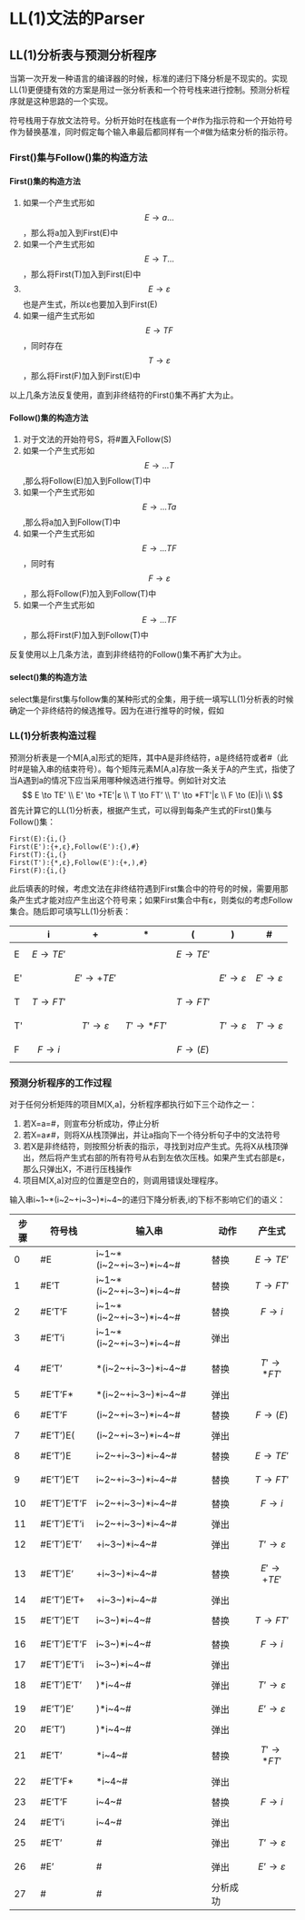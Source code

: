 # LL(1)文法的Parser

## LL(1)分析表与预测分析程序

当第一次开发一种语言的编译器的时候，标准的递归下降分析是不现实的。实现LL(1)更便捷有效的方案是用过一张分析表和一个符号栈来进行控制。预测分析程序就是这种思路的一个实现。

符号栈用于存放文法符号。分析开始时在栈底有一个#作为指示符和一个开始符号作为替换基准，同时假定每个输入串最后都同样有一个#做为结束分析的指示符。

### First()集与Follow()集的构造方法

#### First()集的构造方法

1. 如果一个产生式形如$$E \to a...$$，那么将a加入到First(E)中
2. 如果一个产生式形如$$E \to T...$$，那么将First(T)加入到First(E)中
3. $$E \to ε$$也是产生式，所以ε也要加入到First(E)
4. 如果一组产生式形如$$E \to TF$$，同时存在$$T \to ε$$，那么将First(F)加入到First(E)中

以上几条方法反复使用，直到非终结符的First()集不再扩大为止。

#### Follow()集的构造方法

1. 对于文法的开始符号S，将#置入Follow(S)
2. 如果一个产生式形如$$E \to ...T$$,那么将Follow(E)加入到Follow(T)中
3. 如果一个产生式形如$$E \to ...Ta$$,那么将a加入到Follow(T)中
4. 如果一个产生式形如$$E \to ...TF$$，同时有$$F \to ε$$，那么将Follow(F)加入到Follow(T)中
5. 如果一个产生式形如$$E \to ...TF$$，那么将First(F)加入到Follow(T)中

反复使用以上几条方法，直到非终结符的Follow()集不再扩大为止。

#### select()集的构造方法

select集是first集与follow集的某种形式的全集，用于统一填写LL(1)分析表的时候确定一个非终结符的候选推导。因为在进行推导的时候，假如

### LL(1)分析表构造过程

预测分析表是一个M[A,a]形式的矩阵，其中A是非终结符，a是终结符或者#（此时#是输入串的结束符号）。每个矩阵元素M[A,a]存放一条关于A的产生式，指使了当A遇到a的情况下应当采用哪种候选进行推导。例如针对文法
$$
E \to TE' \\
E' \to +TE'|ε \\
T \to FT’ \\
T' \to *FT'|ε \\
F \to (E)|i \\
$$
首先计算它的LL(1)分析表，根据产生式，可以得到每条产生式的First()集与Follow()集：

```
First(E):{i,(}
First(E'):{+,ε},Follow(E'):{),#}
First(T):{i,(}
First(T'):{*,ε},Follow(E'):{+,),#}
First(F):{i,(}
```

此后填表的时候，考虑文法在非终结符遇到First集合中的符号的时候，需要用那条产生式才能对应产生出这个符号来；如果First集合中有ε，则类似的考虑Follow集合。随后即可填写LL(1)分析表：

|      | i             | +               | *               | (             | )            | #            |
| ---- | ------------- | --------------- | --------------- | ------------- | ------------ | ------------ |
| E    | $$E \to TE'$$ |                 |                 | $$E \to TE'$$ |              |              |
| E'   |               | $$E' \to +TE'$$ |                 |               | $$E' \to ε$$ | $$E' \to ε$$ |
| T    | $$T \to FT'$$ |                 |                 | $$T \to FT'$$ |              |              |
| T'   |               | $$T' \to ε$$    | $$T' \to *FT'$$ |               | $$T' \to ε$$ | $$T' \to ε$$ |
| F    | $$F \to i$$   |                 |                 | $$F \to (E)$$ |              |              |

### 预测分析程序的工作过程
对于任何分析矩阵的项目M[X,a]，分析程序都执行如下三个动作之一：

1. 若X=a=#，则宣布分析成功，停止分析
2. 若X=a≠#，则将X从栈顶弹出，并让a指向下一个待分析句子中的文法符号
3. 若X是非终结符，则按照分析表的指示，寻找到对应产生式。先将X从栈顶弹出，然后将产生式右部的所有符号从右到左依次压栈。如果产生式右部是ε，那么只弹出X，不进行压栈操作
4. 项目M[X,a]对应的位置是空白的，则调用错误处理程序。

输入串i~1~*(i~2~+i~3~)\*i~4~的递归下降分析表,i的下标不影响它们的语义：

| 步骤 | 符号栈      | 输入串                  | 动作              | 产生式       |
| ---- | ----------- | ----------------------- | ----------------- | ---- |
| 0    | #E          | i~1~*(i~2~+i~3~)\*i~4~# | 替换 | $$E \to TE'$$ |
| 1    | #E’T        | i~1~*(i~2~+i~3~)\*i~4~#    | 替换              | $$T \to FT'$$ |
| 2    | #E’T’F      | i~1~*(i~2~+i~3~)\*i~4~#    | 替换              | $$F \to i$$   |
| 3 | #E’T’i | i~1~*(i~2~+i~3~)\*i~4~# | 弹出 |  |
| 4   | #E’T’       | *(i~2~+i~3~)\*i~4~#    | 替换          | $$T' \to *FT'$$ |
| 5   | #E’T’F*   | *(i~2~+i~3~)\*i~4~#     | 弹出 |  |
| 6   | #E’T’F  | (i~2~+i~3~)\*i~4~# | 替换 | $$F \to (E)$$ |
| 7   | #E’T’)E( | (i~2~+i~3~)\*i~4~# | 弹出 |  |
| 8   | #E’T’)E | i~2~+i~3~)\*i~4~# | 替换 | $$E \to TE'$$ |
| 9   | #E’T’)E’T   | i~2~+i~3~)\*i~4~# | 替换 | $$T \to FT'$$ |
| 10  | #E’T’)E’T’F | i~2~+i~3~)\*i~4~# | 替换 | $$F \to i$$ |
| 11 | #E’T’)E’T’i | i~2~+i~3~)\*i~4~# | 弹出 |  |
| 12 | #E’T’)E’T’ | +i~3~)\*i~4~#   | 弹出 | $$T’ \to ε$$ |
| 13 | #E’T’)E’ | +i~3~)\*i~4~#   | 替换 | $$E' \to +TE'$$ |
| 14 | #E’T’)E’T+ | +i~3~)\*i~4~#   | 弹出 |  |
| 15 | #E’T’)E’T | i~3~)\*i~4~#    | 替换 | $$T \to FT'$$ |
| 16 | #E’T’)E’T’F | i~3~)\*i~4~#     | 替换 | $$F \to i$$ |
| 17 | #E’T’)E’T’i | i~3~)\*i~4~#     | 弹出 |  |
| 18 | #E’T’)E’T’ | \)\*i~4~#         | 弹出 | $$T’ \to ε$$ |
| 19 | #E’T’)E’ | )\*i~4~#           | 弹出 | $$E’ \to ε$$ |
| 20 | #E’T’) | )\*i~4~#             | 弹出 |                 |
| 21 | #E’T’ | *i~4~#                 | 替换 | $$T' \to *FT'$$ |
| 22 | #E’T’F*   | *i~4~#                 | 弹出 |    |
| 23 | #E’T’F    | i~4~#                  | 替换 |  $$F \to i$$  |
| 24 | #E’T’i | i~4~# | 弹出 | |
| 25 | #E’T’ | # | 弹出 | $$T’ \to ε$$ |
| 26 | #E’ | # | 弹出 | $$E’ \to ε$$ |
| 27 | # | # | 分析成功 | |


